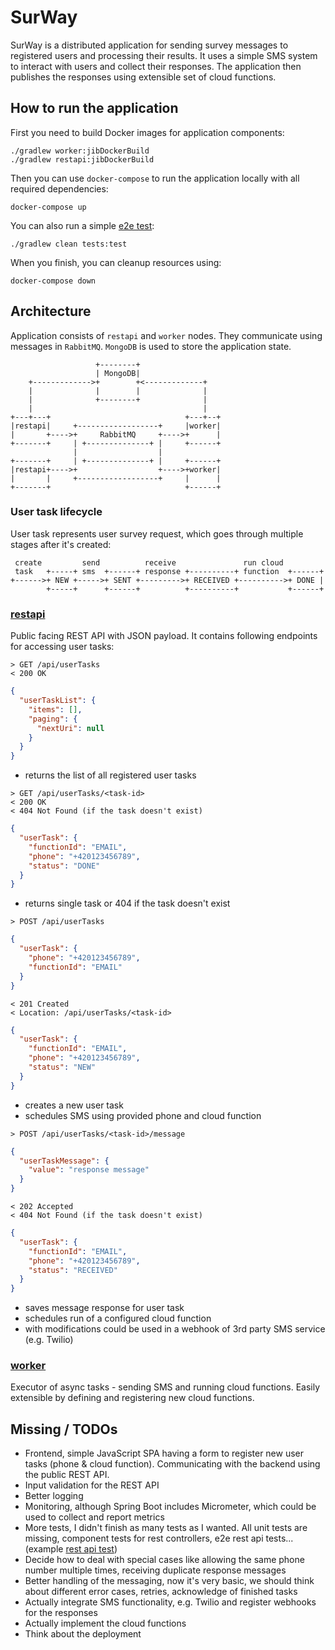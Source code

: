 # SurWay
SurWay is a distributed application for sending survey messages to registered users and processing their results. It uses a simple SMS system to interact with users and collect their responses. The application then publishes the responses using extensible set of cloud functions.

## How to run the application
First you need to build Docker images for application components:
```shell script
./gradlew worker:jibDockerBuild
./gradlew restapi:jibDockerBuild
```
Then you can use `docker-compose` to run the application locally with all required dependencies:
```shell script
docker-compose up
```
You can also run a simple [e2e test](https://github.com/kupcimat/survey-backend/blob/master/tests/src/test/kotlin/org/kupcimat/survey/integration/TaskLifecycleIT.kt):
```shell script
./gradlew clean tests:test
```
When you finish, you can cleanup resources using:
```shell script
docker-compose down
```

## Architecture
Application consists of `restapi` and `worker` nodes. They communicate using messages in `RabbitMQ`. `MongoDB` is used to store the application state.
```
                   +--------+
                   | MongoDB|
    +------------->+        +<-------------+
    |              |        |              |
    |              +--------+              |
    |                                      |
+---+---+                              +---+--+
|restapi|     +------------------+     |worker|
|       +---->+     RabbitMQ     +---->+      |
+-------+     | +--------------+ |     +------+
              |                  |
+-------+     | +--------------+ |     +------+
|restapi+---->+                  +---->+worker|
|       |     +------------------+     |      |
+-------+                              +------+
```

### User task lifecycle
User task represents user survey request, which goes through multiple stages after it's created:
```
 create         send          receive               run cloud
 task   +-----+ sms  +------+ response +----------+ function  +------+
+------>+ NEW +----->+ SENT +--------->+ RECEIVED +---------->+ DONE |
        +-----+      +------+          +----------+           +------+
```

### [restapi](https://github.com/kupcimat/survey-backend/blob/master/restapi/src/main/kotlin/org/kupcimat/survey/restapi/controller/UserTaskController.kt)
Public facing REST API with JSON payload. It contains following endpoints for accessing user tasks:
```
> GET /api/userTasks
< 200 OK
```
```json
{
  "userTaskList": {
    "items": [],
    "paging": {
      "nextUri": null
    }
  }
}
```
- returns the list of all registered user tasks  

```
> GET /api/userTasks/<task-id>
< 200 OK
< 404 Not Found (if the task doesn't exist)
```
```json
{
  "userTask": {
    "functionId": "EMAIL",
    "phone": "+420123456789",
    "status": "DONE"
  }
}
```
- returns single task or 404 if the task doesn't exist

```
> POST /api/userTasks
```
```json
{
  "userTask": {
    "phone": "+420123456789",
    "functionId": "EMAIL"
  }
}
```
```
< 201 Created
< Location: /api/userTasks/<task-id>
```
```json
{
  "userTask": {
    "functionId": "EMAIL",
    "phone": "+420123456789",
    "status": "NEW"
  }
}
```
- creates a new user task
- schedules SMS using provided phone and cloud function

```
> POST /api/userTasks/<task-id>/message
```
```json
{
  "userTaskMessage": {
    "value": "response message"
  }
}
```
```
< 202 Accepted
< 404 Not Found (if the task doesn't exist)
```
```json
{
  "userTask": {
    "functionId": "EMAIL",
    "phone": "+420123456789",
    "status": "RECEIVED"
  }
}
```
- saves message response for user task
- schedules run of a configured cloud function
- with modifications could be used in a webhook of 3rd party SMS service (e.g. Twilio)

### [worker](https://github.com/kupcimat/survey-backend/blob/master/worker/src/main/kotlin/org/kupcimat/survey/worker/Worker.kt)
Executor of async tasks - sending SMS and running cloud functions. Easily extensible by defining and registering new cloud functions.

## Missing / TODOs
- Frontend, simple JavaScript SPA having a form to register new user tasks (phone & cloud function). Communicating with the backend using the public REST API.
- Input validation for the REST API
- Better logging
- Monitoring, although Spring Boot includes Micrometer, which could be used to collect and report metrics
- More tests, I didn't finish as many tests as I wanted. All unit tests are missing, component tests for rest controllers, e2e rest api tests... (example [rest api test](https://github.com/kupcimat/striker/blob/master/src/test/groovy/org/saigon/striker/controller/AgodaControllerTest.groovy#L30))
- Decide how to deal with special cases like allowing the same phone number multiple times, receiving duplicate response messages
- Better handling of the messaging, now it's very basic, we should think about different error cases, retries, acknowledge of finished tasks
- Actually integrate SMS functionality, e.g. Twilio and register webhooks for the responses
- Actually implement the cloud functions
- Think about the deployment
